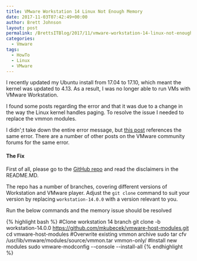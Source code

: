 ```yaml
---
title: VMware Workstation 14 Linux Not Enough Memory
date: 2017-11-03T07:42:49+00:00
author: Brett Johnson
layout: post
permalink: /BrettsITBlog/2017/11/vmware-workstation-14-linux-not-enough-memory/
categories:
  - Vmware
tags:
  - HowTo
  - Linux
  - VMware
---
```


I recently updated my Ubuntu install from 17.04 to 17.10, which meant the kernel was updated to 4.13. As a result, I was no longer able to run VMs with VMware Workstation.

I found some posts regarding the error and that it was due to a change in the way the Linux kernel handles paging. To resolve the issue I needed to replace the vmmon modules.

I didn';t take down the entire error message, but [this post](https://superuser.com/questions/1255099/vmware-workstation-not-enough-physical-memory-since-last-update) references the same error. There are a number of other posts on the VMware community forums for the same error.

#### The Fix

First of all, please go to the [GitHub repo](https://github.com/mkubecek/vmware-host-modules/tree/workstation-14.0.0) and read the disclaimers in the README.MD.

The repo has a number of branches, covering different versions of Workstation and VMware player. Adjust the `git clone` command to suit your version by replacing `workstation-14.0.0` with a version relevant to you.

Run the below commands and the memory issue should be resolved

{% highlight bash %}
#Clone workstation 14 branch
git clone -b workstation-14.0.0 https://github.com/mkubecek/vmware-host-modules.git
cd vmware-host-modules
#Overwrite existing vmmon archive
sudo tar cfv /usr/lib/vmware/modules/source/vmmon.tar vmmon-only/
#Install new modules
sudo vmware-modconfig --console --install-all
{% endhighlight %}
